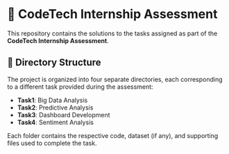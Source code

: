 # 🚀 CodeTech Internship Assessment

This repository contains the solutions to the tasks assigned as part of the **CodeTech Internship Assessment**.

## 📁 Directory Structure

The project is organized into four separate directories, each corresponding to a different task provided during the assessment:

- **Task1**: Big Data Analysis  
- **Task2**: Predictive Analysis  
- **Task3**: Dashboard Development  
- **Task4**: Sentiment Analysis  

Each folder contains the respective code, dataset (if any), and supporting files used to complete the task.
